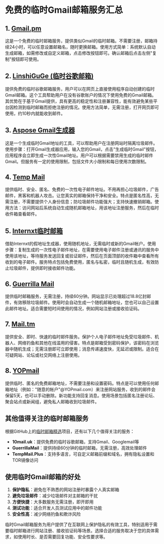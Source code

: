 # 免费的临时Gmail邮箱服务汇总

## 1. [Gmail.pm](https://gmail.pm/)
这是一个免费的临时邮箱服务，提供类似Gmail的临时邮箱。不需要注册，邮箱持续24小时，可以任意设置邮箱名，随时更换邮箱。使用方式简单：系统默认自动生成邮箱，如需修改或自定义邮箱，点击修改按钮即可。确认邮箱后点击左侧"复制"按钮即可使用。

## 2. [LinshiGuGe (临时谷歌邮箱)](https://www.linshiguge.com/)
提供免费的临时谷歌邮箱服务，用户可以在网页上直接使用程序自动创建的临时Gmail邮箱。这个工具帮助用户在没有谷歌账户的情况下使用免费的Gmail邮箱。其优势在于基于Gmail提供，具有更高的稳定性和注册兼容性，能有效避免某些平台因检测到临时邮箱而拒绝注册的情况。使用方法简单，无需注册，打开网页即可使用，约10秒内就能收到邮件。

## 3. [Aspose Gmail生成器](https://products.aspose.app/email/zh/gmail-generator)
这是一个生成临时Gmail地址的工具，可以帮助用户在注册网站时隔离垃圾邮件。使用步骤：打开Gmail生成器应用，输入您的Gmail，点击"生成临时Gmail"按钮，应用程序会立即生成一次性Gmail地址。用户可以根据需要禁用生成的临时邮件Gmail。但服务有一定的使用限制，包括文件大小限制和每日使用次数限制。

## 4. [Temp Mail](https://temp-mail.org/zh/)
提供临时、安全、匿名、免费的一次性电子邮件地址。不用再担心垃圾邮件，广告邮件，黑客和机器人攻击。让您真实的邮箱保持干净和安全。特点是匿名性高，无需注册，不需要提供个人身份信息；防垃圾邮件功能强大；支持快速撤销邮箱。使用方法：访问网站后系统自动生成随机邮箱地址，用该地址注册服务，然后在临时收件箱查看邮件。

## 5. [Internxt临时邮箱](https://internxt.com/zh/temporary-email)
借助Internxt的假地址生成器，使用随机地址，无需临时或新的Gmail帐户。使用步骤：复制生成的一次性电子邮件地址，在需要使用电子邮件注册或通讯的服务中使用该地址，等待服务发送回复或验证邮件，然后在页面顶部的收件箱中查看所有收到的电子邮件。服务特点包括免费使用，匿名与私密，临时且随机生成，有效防止垃圾邮件，提供即时接收邮件功能。

## 6. [Guerrilla Mail](https://www.guerrillamail.com/zh/)
提供临时邮箱服务，无需注册，持续60分钟。网站显示已处理超过18.8亿封邮件，有效移除垃圾邮件。使用时会自动生成一个随机邮箱地址，您也可以自己设置此邮件地址。适合需要短时间使用的情况，例如网站注册或接收验证码。

## 7. [Mail.tm](https://mail.tm/zh/)
提供安全、即时、快速的临时邮件服务。保护个人电子邮件地址免受垃圾邮件、机器人、网络钓鱼和其他在线滥用的侵害。特点是邮箱受到密码保护，该密码在浏览器中随机生成；无需注册即可立即使用；消息传递速度快，无延迟或限制。适合在可疑网站、论坛或社交网络上注册使用。

## 8. [YOPmail](https://yopmail.com/zh/)
提供临时、匿名的免费邮箱地址，不需要注册和设置密码。特点是可以使用任何邮箱地址（例如："随意的帐户"@YOPmail.com）来注册网站服务，收到的邮件会保留5天，也可以手动删除。新功能支持回复消息。使用场景包括匿名注册论坛、聚会站点或新闻组，避免私人邮箱收到垃圾邮件。

## 其他值得关注的临时邮箱服务

根据GitHub上的[临时邮箱精选](https://github.com/kawakamistsh/linshiyouxiang)项目，还有以下几个值得关注的服务：

- **10mail.uk**：提供免费的临时谷歌邮箱，支持Gmail、Googlemail等
- **GuerrillaMail**：提供持续60分钟的临时邮箱，无需注册，高效处理邮件
- **TempMail.Plus**：支持多语言，可自定义邮箱前缀和域名，拥有隐私设置和TOR镜像访问

## 使用临时Gmail邮箱的好处

1. **保护隐私**：避免在不熟悉的网站注册时暴露个人真实邮箱
2. **避免垃圾邮件**：减少垃圾邮件对主邮箱的干扰
3. **方便快捷**：大多数服务无需注册，即开即用
4. **测试功能**：适合开发人员测试应用中的邮件功能
5. **安全性高**：减少网络钓鱼和欺诈风险

临时Gmail邮箱服务为用户提供了在互联网上保护隐私的有效工具，特别适用于需要临时邮箱进行网站注册、接收验证码等场景。选择合适的服务取决于您的具体需求，如使用时长、是否需要回复功能、安全性要求等。
